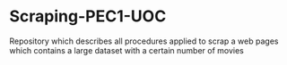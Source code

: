 # Scraping-PEC1-UOC
Repository which describes all procedures applied to scrap a web pages which contains a large dataset with a certain number of movies
